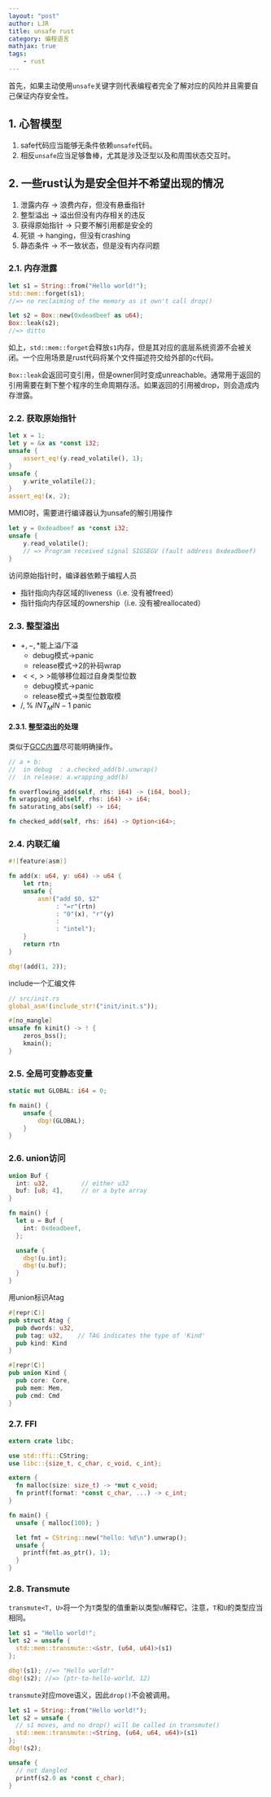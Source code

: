 ```yaml
---
layout: "post"
author: LJR
title: unsafe rust
category: 编程语言
mathjax: true
tags:
    - rust
---
```


首先，如果主动使用`unsafe`关键字则代表编程者完全了解对应的风险并且需要自己保证内存安全性。

## 1. 心智模型

1. safe代码应当能够无条件依赖`unsafe`代码。
2. 相反`unsafe`应当足够鲁棒，尤其是涉及泛型以及和周围状态交互时。

## 2. 一些rust认为是安全但并不希望出现的情况

1. 泄露内存 -> 浪费内存，但没有悬垂指针
2. 整型溢出 -> 溢出但没有内存相关的违反
3. 获得原始指针 -> 只要不解引用都是安全的
4. 死锁 -> hanging，但没有crashing
5. 静态条件 -> 不一致状态，但是没有内存问题

### 2.1. 内存泄露

```rust
let s1 = String::from("Hello world!");
std::mem::forget(s1);
//=> no reclaiming of the memory as it own't call drop()

let s2 = Box::new(0xdeadbeef as u64);
Box::leak(s2);
//=> ditto
```

如上，`std::mem::forget`会释放`s1`内存，但是其对应的底层系统资源不会被关闭。一个应用场景是rust代码将某个文件描述符交给外部的c代码。

`Box::leak`会返回可变引用，但是owner同时变成unreachable。通常用于返回的引用需要在剩下整个程序的生命周期存活。如果返回的引用被drop，则会造成内存泄露。

### 2.2. 获取原始指针

```rust
let x = 1;
let y = &x as *const i32;
unsafe {
    assert_eq!(y.read_volatile(), 1);
}
unsafe {
    y.write_volatile(2);
}
assert_eq!(x, 2);
```

MMIO时，需要进行编译器认为unsafe的解引用操作

```rust
let y = 0xdeadbeef as *const i32;
unsafe {
    y.read_volatile();
    // => Program received signal SIGSEGV (fault address 0xdeadbeef)
}
```

访问原始指针时，编译器依赖于编程人员

+ 指针指向内存区域的liveness（i.e. 没有被freed）
+ 指针指向内存区域的ownership（i.e. 没有被reallocated）

### 2.3. 整型溢出

+ $+, -, *$能上溢/下溢
  + debug模式->panic
  + release模式->2的补码wrap
+ $<<, >>$能够移位超过自身类型位数
  + debug模式->panic
  + release模式->类型位数取模
+ $/, \%$ $INT_MIN-1$ panic

#### 2.3.1. 整型溢出的处理

类似于[GCC内置](https://gcc.gnu.org/onlinedocs/gcc/Integer-Overflow-Builtins.html)尽可能明确操作。

```rust
// a + b:
//  in debug  : a.checked_add(b).unwrap()
//  in release: a.wrapping_add(b)

fn overflowing_add(self, rhs: i64) -> (i64, bool);
fn wrapping_add(self, rhs: i64) -> i64;
fn saturating_abs(self) -> i64;

fn checked_add(self, rhs: i64) -> Option<i64>;
```

### 2.4. 内联汇编

```rust
#![feature(asm)]

fn add(x: u64, y: u64) -> u64 {
    let rtn;
    unsafe {
        asm!("add $0, $2"
             : "=r"(rtn)
             : "0"(x), "r"(y)
             :
             : "intel");
    }
    return rtn
}

dbg!(add(1, 2));
```

include一个汇编文件

```rust
// src/init.rs
global_asm!(include_str!("init/init.s"));

#[no_mangle]
unsafe fn kinit() -> ! {
    zeros_bss();
    kmain();
}
```

### 2.5. 全局可变静态变量

```rust
static mut GLOBAL: i64 = 0;

fn main() {
    unsafe {
        dbg!(GLOBAL);
    }
}
```

### 2.6. union访问

```rust
union Buf {
  int: u32,         // either u32
  buf: [u8; 4],     // or a byte array
}

fn main() {
  let u = Buf {
    int: 0xdeadbeef,
  };

  unsafe {
    dbg!(u.int);
    dbg!(u.buf);
  }
}
```

用union标识Atag

```rust
#[repr(C)]
pub struct Atag {
  pub dwords: u32,
  pub tag: u32,    // TAG indicates the type of 'Kind'
  pub kind: Kind
}

#[repr(C)]
pub union Kind {
  pub core: Core,
  pub mem: Mem,
  pub cmd: Cmd
}
```

### 2.7. FFI

```rust
extern crate libc;

use std::ffi::CString;
use libc::{size_t, c_char, c_void, c_int};

extern {
  fn malloc(size: size_t) -> *mut c_void;
  fn printf(format: *const c_char, ...) -> c_int;
}

fn main() {
  unsafe { malloc(100); }

  let fmt = CString::new("hello: %d\n").unwrap();
  unsafe {
    printf(fmt.as_ptr(), 1);
  }
}
```

### 2.8. Transmute

`transmute<T, U>`将一个为`T`类型的值重新以类型`U`解释它。注意，`T`和`U`的类型应当相同。

```rust
let s1 = "Hello world!";
let s2 = unsafe {
  std::mem::transmute::<&str, (u64, u64)>(s1)
};

dbg!(s1); //=> "Hello world!"
dbg!(s2); //=> (ptr-to-hello-world, 12)
```

`transmute`对应move语义，因此`drop()`不会被调用。

```rust
let s1 = String::from("Hello world!");
let s2 = unsafe {
  // s1 moves, and no drop() will be called in transmute()
  std::mem::transmute::<String, (u64, u64, u64)>(s1)
};
dbg!(s2);

unsafe {
  // not dangled
  printf(s2.0 as *const c_char);
}
```
